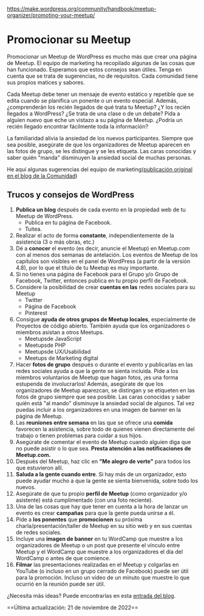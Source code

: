 https://make.wordpress.org/community/handbook/meetup-organizer/promoting-your-meetup/

# Promocionar su Meetup

Promocionar un Meetup de WordPress es mucho más que crear una página de Meetup. El equipo de marketing ha recopilado algunas de las cosas que han funcionado. Esperamos que estos consejos sean útiles. Tenga en cuenta que se trata de sugerencias, no de requisitos. Cada comunidad tiene sus propios matices y sabores.

Cada Meetup debe tener un mensaje de evento estático y repetible que se edita cuando se planifica un ponente o un evento especial. Además, ¿comprenderán los recién llegados de qué trata tu Meetup? ¿Y los recién llegados a WordPress? ¿Se trata de una clase o de un debate? Pida a alguien nuevo que eche un vistazo a su página de Meetup. ¿Podría un recién llegado encontrar fácilmente toda la información?

La familiaridad alivia la ansiedad de los nuevos participantes. Siempre que sea posible, asegúrate de que los organizadores de Meetup aparecen en las fotos de grupo, se les distingue y se les etiqueta. Las caras conocidas y saber quién "manda" disminuyen la ansiedad social de muchas personas.

He aquí algunas sugerencias del equipo de marketing[(publicación original en el blog de la Comunidad](https://make.wordpress.org/community/2017/08/03/promoting-your-local-wordpress-meetup/))

## Trucos y consejos de WordPress

1. **Publica un blog** después de cada evento en la propiedad web de tu Meetup de WordPress.
    - Publica en tu página de Facebook.
    - Tuitea.
2. Realizar el acto de forma **constante**, independientemente de la asistencia (3 o más obras, etc.)
3. Dé a **conocer** el evento (es decir, anuncie el Meetup) en Meetup.com con al menos dos semanas de antelación. Los eventos de Meetup de los capítulos son visibles en el panel de WordPress (a partir de la versión 4.8), por lo que el título de tu Meetup es muy importante.
4. Si no tienes una página de Facebook para el Grupo y/o Grupo de Facebook, Twitter, entonces publica en tu propio perfil de Facebook.
5. Considere la posibilidad de crear **cuentas en las** redes sociales para su Meetup
    - Twitter
    - Página de Facebook
    - Pinterest
6. Consigue **ayuda de otros grupos de Meetup locales**, especialmente de Proyectos de código abierto. También ayuda que los organizadores o miembros asistan a otros Meetups.
    - Meetupsde JavaScript
    - Meetupsde PHP
    - Meetupsde UX/Usabilidad
    - Meetups de Marketing digital
7. Hacer **fotos de grupo** después o durante el evento y publicarlas en las redes sociales ayuda a que la gente se sienta incluida. Pide a los miembros voluntarios de Meetup que hagan fotos, ¡es una forma estupenda de involucrarlos! Además, asegúrate de que los organizadores de Meetup aparezcan, se distingan y se etiqueten en las fotos de grupo siempre que sea posible. Las caras conocidas y saber quién está "al mando" disminuye la ansiedad social de algunos. Tal vez puedas incluir a los organizadores en una imagen de banner en la página de Meetup.
8. Las **reuniones entre semana** en las que se ofrece una **comida** favorecen la asistencia, sobre todo de quienes vienen directamente del trabajo o tienen problemas para cuidar a sus hijos.
9. Asegúrate de comentar el evento de Meetup cuando alguien diga que no puede asistir o lo que sea. **Presta atención a las notificaciones de Meetup.com.**
10. Después del Meetup, haz clic en **"Me alegro de verte"** para todos los que estuvieron allí.
11. **Saluda a la gente cuando entre**. Si hay más de un organizador, esto puede ayudar mucho a que la gente se sienta bienvenida, sobre todo los nuevos.
12. Asegúrate de que tu propio **perfil de Meetup** (como organizador y/o asistente) está cumplimentado (con una foto reciente).
13. Una de las cosas que hay que tener en cuenta a la hora de lanzar un evento es crear **campañas** para que la gente pueda unirse a él.
14. Pide a **los ponentes** que **promocionen** su próxima charla/presentación/taller de Meetup en su sitio web y en sus cuentas de redes sociales.
15. Incluye una **imagen de banner** en tu WordCamp que muestre a los organizadores de Meetup o un post que presente el vínculo entre Meetup y el WordCamp que muestre a los organizadores el día del WordCamp o antes de que comience.
16. **Filmar** las presentaciones realizadas en el Meetup y colgarlas en YouTube (o incluso en un grupo cerrado de Facebook) puede ser útil para la promoción. Incluso un vídeo de un minuto que muestre lo que ocurrió en la reunión puede ser útil.

¿Necesita más ideas? Puede encontrarlas en esta [entrada del blog](https://make.wordpress.org/community/2017/01/16/collecting-ideas-methods-for-meetups-promotion-growth/).

==Última actualización: 21 de noviembre de 2022==
